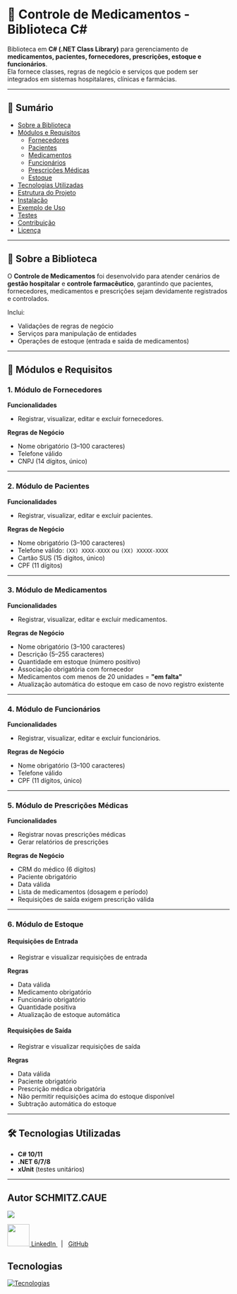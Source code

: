 ﻿# 💊 Controle de Medicamentos - Biblioteca C#

Biblioteca em **C# (.NET Class Library)** para gerenciamento de **medicamentos, pacientes, fornecedores, prescrições, estoque e funcionários**.  
Ela fornece classes, regras de negócio e serviços que podem ser integrados em sistemas hospitalares, clínicas e farmácias.

---

## 📖 Sumário
- [Sobre a Biblioteca](#-sobre-a-biblioteca)
- [Módulos e Requisitos](#-módulos-e-requisitos)
  - [Fornecedores](#1-módulo-de-fornecedores)
  - [Pacientes](#2-módulo-de-pacientes)
  - [Medicamentos](#3-módulo-de-medicamentos)
  - [Funcionários](#4-módulo-de-funcionários)
  - [Prescrições Médicas](#5-módulo-de-prescrições-médicas)
  - [Estoque](#6-módulo-de-estoque)
- [Tecnologias Utilizadas](#-tecnologias-utilizadas)
- [Estrutura do Projeto](#-estrutura-do-projeto)
- [Instalação](#-instalação)
- [Exemplo de Uso](#-exemplo-de-uso)
- [Testes](#-testes)
- [Contribuição](#-contribuição)
- [Licença](#-licença)

---

## 📌 Sobre a Biblioteca
O **Controle de Medicamentos** foi desenvolvido para atender cenários de **gestão hospitalar** e **controle farmacêutico**, garantindo que pacientes, fornecedores, medicamentos e prescrições sejam devidamente registrados e controlados.

Inclui:
- Validações de regras de negócio
- Serviços para manipulação de entidades
- Operações de estoque (entrada e saída de medicamentos)

---

## 🧩 Módulos e Requisitos

### 1. Módulo de Fornecedores
**Funcionalidades**
- Registrar, visualizar, editar e excluir fornecedores.  

**Regras de Negócio**
- Nome obrigatório (3–100 caracteres)  
- Telefone válido  
- CNPJ (14 dígitos, único)  

---

### 2. Módulo de Pacientes
**Funcionalidades**
- Registrar, visualizar, editar e excluir pacientes.  

**Regras de Negócio**
- Nome obrigatório (3–100 caracteres)  
- Telefone válido: `(XX) XXXX-XXXX` ou `(XX) XXXXX-XXXX`  
- Cartão SUS (15 dígitos, único)  
- CPF (11 dígitos)  

---

### 3. Módulo de Medicamentos
**Funcionalidades**
- Registrar, visualizar, editar e excluir medicamentos.  

**Regras de Negócio**
- Nome obrigatório (3–100 caracteres)  
- Descrição (5–255 caracteres)  
- Quantidade em estoque (número positivo)  
- Associação obrigatória com fornecedor  
- Medicamentos com menos de 20 unidades = **"em falta"**  
- Atualização automática do estoque em caso de novo registro existente  

---

### 4. Módulo de Funcionários
**Funcionalidades**
- Registrar, visualizar, editar e excluir funcionários.  

**Regras de Negócio**
- Nome obrigatório (3–100 caracteres)  
- Telefone válido  
- CPF (11 dígitos, único)  

---

### 5. Módulo de Prescrições Médicas
**Funcionalidades**
- Registrar novas prescrições médicas  
- Gerar relatórios de prescrições  

**Regras de Negócio**
- CRM do médico (6 dígitos)  
- Paciente obrigatório  
- Data válida  
- Lista de medicamentos (dosagem e período)  
- Requisições de saída exigem prescrição válida  

---

### 6. Módulo de Estoque
#### Requisições de Entrada
- Registrar e visualizar requisições de entrada  

**Regras**
- Data válida  
- Medicamento obrigatório  
- Funcionário obrigatório  
- Quantidade positiva  
- Atualização de estoque automática  

#### Requisições de Saída
- Registrar e visualizar requisições de saída  

**Regras**
- Data válida  
- Paciente obrigatório  
- Prescrição médica obrigatória  
- Não permitir requisições acima do estoque disponível  
- Subtração automática do estoque  

---

## 🛠 Tecnologias Utilizadas
- **C# 10/11**  
- **.NET 6/7/8**  
- **xUnit** (testes unitários)  

---

## Autor SCHMITZ.CAUE
![](https://imgur.com/IlLOIQD.gif)

  <p>
    <a href="https://www.linkedin.com/in/cau%C3%AA-schmitz-316261356/">
      <img src="https://skillicons.dev/icons?i=linkedin&theme=dark" width="50"/>
      LinkedIn
    </a> &nbsp;  |  &nbsp;
    <a href=https://github.com/schmitzcaue
      <img src="https://skillicons.dev/icons?i=github&theme=dark" width="50"/>
      GitHub
    </a>
  </p>
</main>

## Tecnologias

[![Tecnologias](https://skillicons.dev/icons?i=cs,dotnet,visualstudio,git,github)](https://skillicons.dev)
